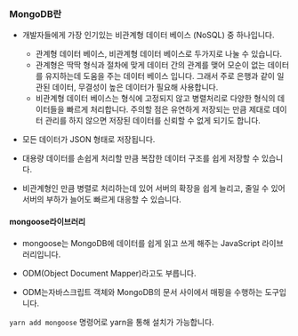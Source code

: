 ### MongoDB란

- 개발자들에게 가장 인기있는 비관계형 데이터 베이스 (NoSQL) 중 하나입니다.

  - 관계형 데이터 베이스, 비관계형 데이터 베이스로 두가지로 나눌 수 있습니다.
  - 관계형은 딱딱 형식과 절차에 맞게 데이터 간의 관계를 맺어 모순이 없는 데이터를 유지하는데 도움을 주는 데이터 베이스 입니다.
    그래서 주로 은행과 같이 일관된 데이터, 무결성이 높은 데이터가 필요해 사용합니다.
  - 비관계형 데이터 베이스는 형식에 고정되지 않고 병렬처리로 다양한 형식의 데이터들을 빠르게 처리합니다.
    주의할 점은 유연하게 저장되는 만큼 제대로 데이터 관리를 하지 않으면 저장된 데이터를 신뢰할 수 없게 되기도 합니다.

- 모든 데이터가 JSON 형태로 저장됩니다.

- 대용량 데이터를 손쉽게 처리할 만큼 복잡한 데이터 구조를 쉽게 저장할 수 있습니다.

- 비관계형인 만큼 병렬로 처리하는데 있어 서버의 확장을 쉽게 늘리고, 줄일 수 있어 서버의 부하가 늘어도 빠르게 대응할 수 있습니다.

#### mongoose라이브러리

- mongoose는 MongoDB에 데이터를 쉽게 읽고 쓰게 해주는 JavaScript 라이브러리입니다.

- ODM(Object Document Mapper)라고도 부릅니다.

- ODM는자바스크립트 객체와 MongoDB의 문서 사이에서 매핑을 수행하는 도구입니다.

`yarn add mongoose` 명령어로 yarn을 통해 설치가 가능합니다.
